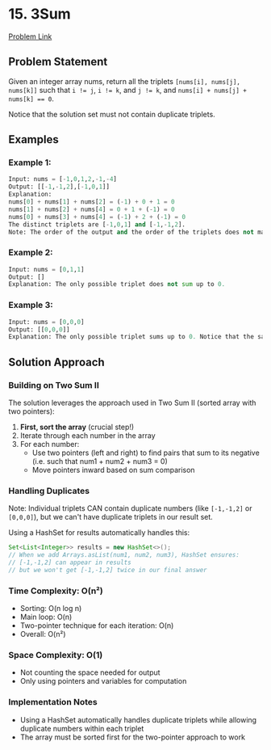 # 15. 3Sum
[Problem Link](https://leetcode.com/problems/3sum/description/)

## Problem Statement
Given an integer array nums, return all the triplets `[nums[i], nums[j], nums[k]]` such that `i != j`, `i != k`, and `j != k`, and `nums[i] + nums[j] + nums[k] == 0`.

Notice that the solution set must not contain duplicate triplets.

## Examples
### Example 1:
```python
Input: nums = [-1,0,1,2,-1,-4]
Output: [[-1,-1,2],[-1,0,1]]
Explanation: 
nums[0] + nums[1] + nums[2] = (-1) + 0 + 1 = 0
nums[1] + nums[2] + nums[4] = 0 + 1 + (-1) = 0
nums[0] + nums[3] + nums[4] = (-1) + 2 + (-1) = 0
The distinct triplets are [-1,0,1] and [-1,-1,2].
Note: The order of the output and the order of the triplets does not matter.
```

### Example 2:
```python
Input: nums = [0,1,1]
Output: []
Explanation: The only possible triplet does not sum up to 0.
```

### Example 3:
```python
Input: nums = [0,0,0]
Output: [[0,0,0]]
Explanation: The only possible triplet sums up to 0. Notice that the same number (0) can appear multiple times in a triplet.
```

## Solution Approach
### Building on Two Sum II
The solution leverages the approach used in Two Sum II (sorted array with two pointers):
1. **First, sort the array** (crucial step!)
2. Iterate through each number in the array
3. For each number:
    - Use two pointers (left and right) to find pairs that sum to its negative (i.e. such that num1 + num2 + num3 = 0)
    - Move pointers inward based on sum comparison

### Handling Duplicates
Note: Individual triplets CAN contain duplicate numbers (like `[-1,-1,2]` or `[0,0,0]`), but we can't have duplicate triplets in our result set.

Using a HashSet for results automatically handles this:
```java
Set<List<Integer>> results = new HashSet<>();
// When we add Arrays.asList(num1, num2, num3), HashSet ensures:
// [-1,-1,2] can appear in results
// but we won't get [-1,-1,2] twice in our final answer
```

### Time Complexity: O(n²)
- Sorting: O(n log n)
- Main loop: O(n)
- Two-pointer technique for each iteration: O(n)
- Overall: O(n²)

### Space Complexity: O(1)
- Not counting the space needed for output
- Only using pointers and variables for computation

### Implementation Notes
- Using a HashSet automatically handles duplicate triplets while allowing duplicate numbers within each triplet
- The array must be sorted first for the two-pointer approach to work
